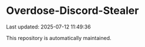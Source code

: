 # Overdose-Discord-Stealer

Last updated: 2025-07-12 11:49:36

This repository is automatically maintained.
